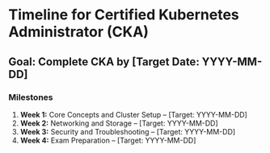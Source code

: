 # Timeline for Certified Kubernetes Administrator (CKA)

## Goal: Complete CKA by [Target Date: YYYY-MM-DD]

### **Milestones**
1. **Week 1:** Core Concepts and Cluster Setup – [Target: YYYY-MM-DD]
2. **Week 2:** Networking and Storage – [Target: YYYY-MM-DD]
3. **Week 3:** Security and Troubleshooting – [Target: YYYY-MM-DD]
4. **Week 4:** Exam Preparation – [Target: YYYY-MM-DD]
